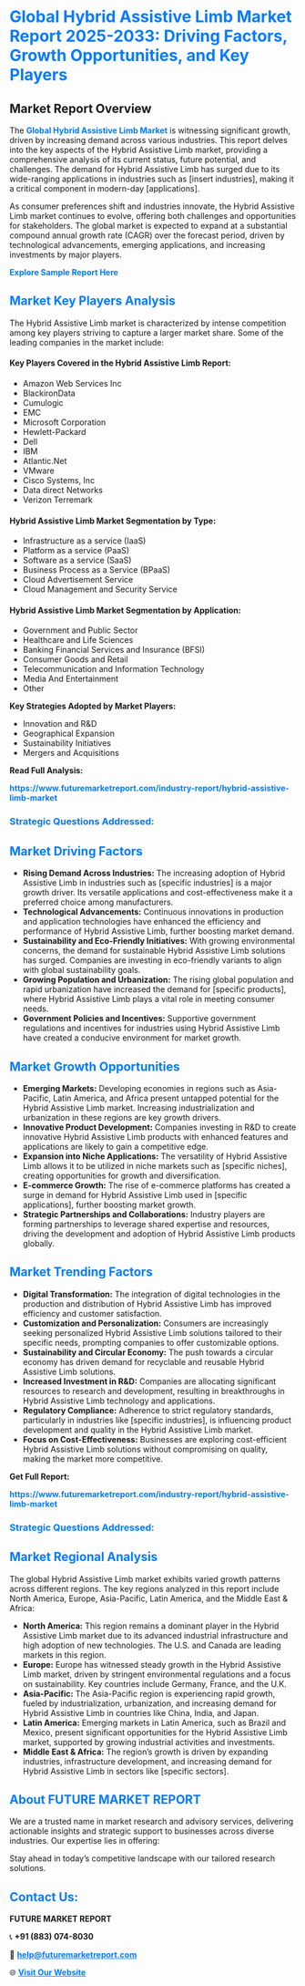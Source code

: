 <h1 style="color: #007BFF;">Global Hybrid Assistive Limb Market Report 2025-2033: Driving Factors, Growth Opportunities, and Key Players</h1>

<section id="overview">
<h2>Market Report Overview</h2>
<p>The <a href="https://www.futuremarketreport.com/industry-report/hybrid-assistive-limb-market" style="color: #007BFF; text-decoration: none;"><strong>Global Hybrid Assistive Limb Market</strong></a> is witnessing significant growth, driven by increasing demand across various industries. This report delves into the key aspects of the Hybrid Assistive Limb market, providing a comprehensive analysis of its current status, future potential, and challenges. The demand for Hybrid Assistive Limb has surged due to its wide-ranging applications in industries such as [insert industries], making it a critical component in modern-day [applications].</p>
<p>As consumer preferences shift and industries innovate, the Hybrid Assistive Limb market continues to evolve, offering both challenges and opportunities for stakeholders. The global market is expected to expand at a substantial compound annual growth rate (CAGR) over the forecast period, driven by technological advancements, emerging applications, and increasing investments by major players.</p>
</section>

<section id="overview">
<p><a href="https://www.futuremarketreport.com/request-sample/reportId=37575" style="color: #007BFF; text-decoration: none;"><strong>Explore Sample Report Here</strong></a></p>
</section>

<section id="key-players">
<h2 style="color: #007BFF;">Market Key Players Analysis</h2>
<p>The Hybrid Assistive Limb market is characterized by intense competition among key players striving to capture a larger market share. Some of the leading companies in the market include:</p>
<h4>Key Players Covered in the Hybrid Assistive Limb Report:</h4>
<ul><li>Amazon Web Services Inc</li><li>BlackironData</li><li>Cumulogic</li><li>EMC</li><li>Microsoft Corporation</li><li>Hewlett-Packard</li><li>Dell</li><li>IBM</li><li>Atlantic.Net</li><li>VMware</li><li>Cisco Systems, Inc</li><li>Data direct Networks</li><li>Verizon Terremark</li></ul>
<h4>Hybrid Assistive Limb Market Segmentation by Type:</h4>
<ul><li>Infrastructure as a service (IaaS)</li><li>Platform as a service (PaaS)</li><li>Software as a service (SaaS)</li><li>Business Process as a Service (BPaaS)</li><li>Cloud Advertisement Service</li><li>Cloud Management and Security Service</li></ul>

<h4>Hybrid Assistive Limb Market Segmentation by Application:</h4>
<ul><li>Government and Public Sector</li><li>Healthcare and Life Sciences</li><li>Banking Financial Services and Insurance (BFSI)</li><li>Consumer Goods and Retail</li><li>Telecommunication and Information Technology</li><li>Media And Entertainment</li><li>Other</li></ul>
<p><strong>Key Strategies Adopted by Market Players:</strong></p>
<ul>
<li>Innovation and R&D</li>
<li>Geographical Expansion</li>
<li>Sustainability Initiatives</li>
<li>Mergers and Acquisitions</li>
</ul>
</section>

<section>
<p><strong>Read Full Analysis: </strong></p><a href="https://www.futuremarketreport.com/industry-report/hybrid-assistive-limb-market" style="color: #007BFF; text-decoration: none;"><strong>https://www.futuremarketreport.com/industry-report/hybrid-assistive-limb-market</strong></a>
<h3 style="color: #007BFF;">Strategic Questions Addressed:</h3>
</section>

<section id="driving-factors">
<h2 style="color: #007BFF;">Market Driving Factors</h2>
<ul>
<li><strong>Rising Demand Across Industries:</strong> The increasing adoption of Hybrid Assistive Limb in industries such as [specific industries] is a major growth driver. Its versatile applications and cost-effectiveness make it a preferred choice among manufacturers.</li>
<li><strong>Technological Advancements:</strong> Continuous innovations in production and application technologies have enhanced the efficiency and performance of Hybrid Assistive Limb, further boosting market demand.</li>
<li><strong>Sustainability and Eco-Friendly Initiatives:</strong> With growing environmental concerns, the demand for sustainable Hybrid Assistive Limb solutions has surged. Companies are investing in eco-friendly variants to align with global sustainability goals.</li>
<li><strong>Growing Population and Urbanization:</strong> The rising global population and rapid urbanization have increased the demand for [specific products], where Hybrid Assistive Limb plays a vital role in meeting consumer needs.</li>
<li><strong>Government Policies and Incentives:</strong> Supportive government regulations and incentives for industries using Hybrid Assistive Limb have created a conducive environment for market growth.</li>
</ul>
</section>

<section id="growth-opportunities">
<h2 style="color: #007BFF;">Market Growth Opportunities</h2>
<ul>
<li><strong>Emerging Markets:</strong> Developing economies in regions such as Asia-Pacific, Latin America, and Africa present untapped potential for the Hybrid Assistive Limb market. Increasing industrialization and urbanization in these regions are key growth drivers.</li>
<li><strong>Innovative Product Development:</strong> Companies investing in R&D to create innovative Hybrid Assistive Limb products with enhanced features and applications are likely to gain a competitive edge.</li>
<li><strong>Expansion into Niche Applications:</strong> The versatility of Hybrid Assistive Limb allows it to be utilized in niche markets such as [specific niches], creating opportunities for growth and diversification.</li>
<li><strong>E-commerce Growth:</strong> The rise of e-commerce platforms has created a surge in demand for Hybrid Assistive Limb used in [specific applications], further boosting market growth.</li>
<li><strong>Strategic Partnerships and Collaborations:</strong> Industry players are forming partnerships to leverage shared expertise and resources, driving the development and adoption of Hybrid Assistive Limb products globally.</li>
</ul>
</section>

<section id="trending-factors">
<h2 style="color: #007BFF;">Market Trending Factors</h2>
<ul>
<li><strong>Digital Transformation:</strong> The integration of digital technologies in the production and distribution of Hybrid Assistive Limb has improved efficiency and customer satisfaction.</li>
<li><strong>Customization and Personalization:</strong> Consumers are increasingly seeking personalized Hybrid Assistive Limb solutions tailored to their specific needs, prompting companies to offer customizable options.</li>
<li><strong>Sustainability and Circular Economy:</strong> The push towards a circular economy has driven demand for recyclable and reusable Hybrid Assistive Limb solutions.</li>
<li><strong>Increased Investment in R&D:</strong> Companies are allocating significant resources to research and development, resulting in breakthroughs in Hybrid Assistive Limb technology and applications.</li>
<li><strong>Regulatory Compliance:</strong> Adherence to strict regulatory standards, particularly in industries like [specific industries], is influencing product development and quality in the Hybrid Assistive Limb market.</li>
<li><strong>Focus on Cost-Effectiveness:</strong> Businesses are exploring cost-efficient Hybrid Assistive Limb solutions without compromising on quality, making the market more competitive.</li>
</ul>
</section>

<section>
<p><strong>Get Full Report: </strong></p><a href="https://www.futuremarketreport.com/industry-report/hybrid-assistive-limb-market" style="color: #007BFF; text-decoration: none;"><strong>https://www.futuremarketreport.com/industry-report/hybrid-assistive-limb-market</strong></a>
<h3 style="color: #007BFF;">Strategic Questions Addressed:</h3>
</section>


<section id="regional-analysis">
<h2 style="color: #007BFF;">Market Regional Analysis</h2>
<p>The global Hybrid Assistive Limb market exhibits varied growth patterns across different regions. The key regions analyzed in this report include North America, Europe, Asia-Pacific, Latin America, and the Middle East & Africa:</p>
<ul>
<li><strong>North America:</strong> This region remains a dominant player in the Hybrid Assistive Limb market due to its advanced industrial infrastructure and high adoption of new technologies. The U.S. and Canada are leading markets in this region.</li>
<li><strong>Europe:</strong> Europe has witnessed steady growth in the Hybrid Assistive Limb market, driven by stringent environmental regulations and a focus on sustainability. Key countries include Germany, France, and the U.K.</li>
<li><strong>Asia-Pacific:</strong> The Asia-Pacific region is experiencing rapid growth, fueled by industrialization, urbanization, and increasing demand for Hybrid Assistive Limb in countries like China, India, and Japan.</li>
<li><strong>Latin America:</strong> Emerging markets in Latin America, such as Brazil and Mexico, present significant opportunities for the Hybrid Assistive Limb market, supported by growing industrial activities and investments.</li>
<li><strong>Middle East & Africa:</strong> The region’s growth is driven by expanding industries, infrastructure development, and increasing demand for Hybrid Assistive Limb in sectors like [specific sectors].</li>
</ul>
</section>

<footer>
<h2 style="color: #007BFF;">About FUTURE MARKET REPORT</h2>
<p>We are a trusted name in market research and advisory services, delivering actionable insights and strategic support to businesses across diverse industries. Our expertise lies in offering:</p>

<p>Stay ahead in today’s competitive landscape with our tailored research solutions.</p>

<h2 style="color: #007BFF;">Contact Us:</h2>
<p><strong>FUTURE MARKET REPORT</strong></p>
<p>📞 <strong>+91 (883) 074-8030</strong></p>
<p>📧 <strong><a href="mailto:help@futuremarketreport.com" style="color: #007BFF;">help@futuremarketreport.com</a></strong></p>
<p>🌐 <strong><a href="https://www.futuremarketreport.com/" style="color: #007BFF;">Visit Our Website</a></strong></p>
</footer>